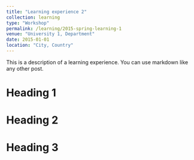 ```yaml
---
title: "Learning experience 2"
collection: learning
type: "Workshop"
permalink: /learning/2015-spring-learning-1
venue: "University 1, Department"
date: 2015-01-01
location: "City, Country"
---
```


This is a description of a learning experience. You can use markdown like any other post.

Heading 1
======

Heading 2
======

Heading 3
======
